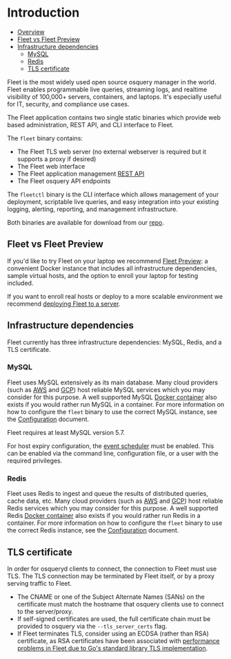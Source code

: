 # Introduction

- [Overview](#overview)
- [Fleet vs Fleet Preview](#Fleet-vs-Fleet-Preview)
- [Infrastructure dependencies](#infrastructure-dependencies)
  - [MySQL](#mysql)
  - [Redis](#redis)
  - [TLS certificate](#tls-certificate)

Fleet is the most widely used open source osquery manager in the world. Fleet enables programmable live queries, streaming logs, and realtime visibility of 100,000+ servers, containers, and laptops. It's especially useful for IT, security, and compliance use cases.

The Fleet application contains two single static binaries which provide web based administration, REST API, and CLI interface to Fleet.

The `fleet` binary contains:
- The Fleet TLS web server (no external webserver is required but it supports a proxy if desired)
- The Fleet web interface
- The Fleet application management [REST API](../Using-Fleet/REST-API.md)
- The Fleet osquery API endpoints

The `fleetctl` binary is the CLI interface which allows management of your deployment, scriptable live queries, and easy integration into your existing logging, alerting, reporting, and management infrastructure.

Both binaries are available for download from our [repo](https://github.com/fleetdm/fleet/releases).

## Fleet vs Fleet Preview

If you'd like to try Fleet on your laptop we recommend [Fleet Preview](https://fleetdm.com/get-started): a convenient Docker instance that includes all infrastructure dependencies, sample virtual hosts, and the option to enroll your laptop for testing included.

If you want to enroll real hosts or deploy to a more scalable environment we recommend [deploying Fleet to a server](./Server-Installation.md).

## Infrastructure dependencies

Fleet currently has three infrastructure dependencies: MySQL, Redis, and a TLS certificate.

### MySQL

Fleet uses MySQL extensively as its main database. Many cloud providers (such as [AWS](https://aws.amazon.com/rds/mysql/) and [GCP](https://cloud.google.com/sql/)) host reliable MySQL services which you may consider for this purpose. A well supported MySQL [Docker container](https://hub.docker.com/_/mysql/) also exists if you would rather run MySQL in a container. For more information on how to configure the `fleet` binary to use the correct MySQL instance, see the [Configuration](./Configuration.md) document.

Fleet requires at least MySQL version 5.7.

For host expiry configuration, the [event scheduler](https://dev.mysql.com/doc/refman/5.7/en/events-overview.html) must be enabled. This can be enabled via the command line, configuration file, or a user with the required privileges.

### Redis

Fleet uses Redis to ingest and queue the results of distributed queries, cache data, etc. Many cloud providers (such as [AWS](https://aws.amazon.com/elasticache/) and [GCP](https://console.cloud.google.com/launcher/details/click-to-deploy-images/redis)) host reliable Redis services which you may consider for this purpose. A well supported Redis [Docker container](https://hub.docker.com/_/redis/) also exists if you would rather run Redis in a container. For more information on how to configure the `fleet` binary to use the correct Redis instance, see the [Configuration](./Configuration.md) document.

## TLS certificate

In order for osqueryd clients to connect, the connection to Fleet must use TLS. The TLS connection may be terminated by Fleet itself, or by a proxy serving traffic to Fleet.

- The CNAME or one of the Subject Alternate Names (SANs) on the certificate must match the hostname that osquery clients use to connect to the server/proxy.
- If self-signed certificates are used, the full certificate chain must be provided to osquery via the `--tls_server_certs` flag.
- If Fleet terminates TLS, consider using an ECDSA (rather than RSA) certificate, as RSA certificates have been associated with [performance problems in Fleet due to Go's standard library TLS implementation](https://github.com/fleetdm/fleet/issues/655).

<meta name="pageRank" value="0">